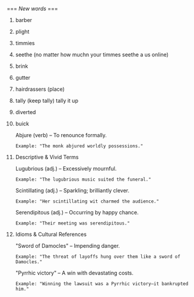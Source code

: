=== *New words* ===

1. barber
2. plight
3. timmies
4. seethe (no matter how muchn your timmes seethe a us online)
5. brink
6. gutter
7. hairdrassers (place)
8. tally (keep tally) tally it up
9. diverted
10. buick

    Abjure (verb) – To renounce formally.

        Example: "The monk abjured worldly possessions."

11. Descriptive & Vivid Terms

    Lugubrious (adj.) – Excessively mournful.

        Example: "The lugubrious music suited the funeral."

    Scintillating (adj.) – Sparkling; brilliantly clever.

        Example: "Her scintillating wit charmed the audience."

    Serendipitous (adj.) – Occurring by happy chance.

        Example: "Their meeting was serendipitous."

12. Idioms & Cultural References

    "Sword of Damocles" – Impending danger.

        Example: "The threat of layoffs hung over them like a sword of Damocles."

    "Pyrrhic victory" – A win with devastating costs.

        Example: "Winning the lawsuit was a Pyrrhic victory—it bankrupted him."
